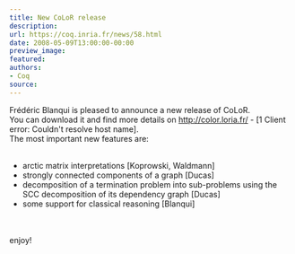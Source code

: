 ```yaml
---
title: New CoLoR release
description:
url: https://coq.inria.fr/news/58.html
date: 2008-05-09T13:00:00-00:00
preview_image:
featured:
authors:
- Coq
source:
---
```



Fr&eacute;d&eacute;ric Blanqui is pleased to announce  a new release of CoLoR.
<br/> You can download it and find more details on <a href="http://color.loria.fr/ - [1 Client error: Couldn't resolve host name]">http://color.loria.fr/ - [1 Client error: Couldn't resolve host name]</a>.
<br/> The most important new features are:
<br/><br/>
<ul>
<li> arctic matrix interpretations [Koprowski, Waldmann]</li>

<li> strongly connected components of a graph [Ducas]</li>

<li> decomposition of a termination problem into sub-problems using the SCC decomposition of its dependency graph [Ducas]</li>

<li> some support for classical reasoning [Blanqui]</li>
</ul>
<br/><br/>
enjoy!

 
